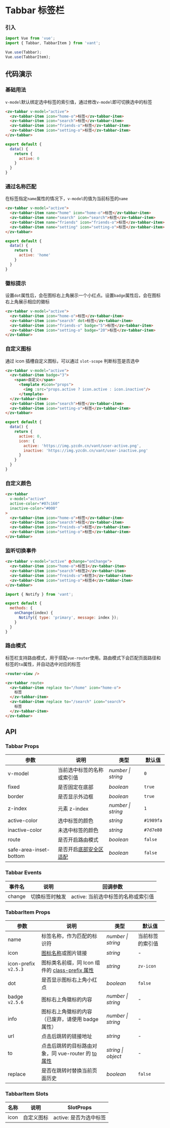 # Tabbar 标签栏

### 引入

```js
import Vue from 'vue';
import { Tabbar, TabbarItem } from 'vant';

Vue.use(Tabbar);
Vue.use(TabbarItem);
```

## 代码演示

### 基础用法

`v-model`默认绑定选中标签的索引值，通过修改`v-model`即可切换选中的标签

```html
<zv-tabbar v-model="active">
  <zv-tabbar-item icon="home-o">标签</zv-tabbar-item>
  <zv-tabbar-item icon="search">标签</zv-tabbar-item>
  <zv-tabbar-item icon="friends-o">标签</zv-tabbar-item>
  <zv-tabbar-item icon="setting-o">标签</zv-tabbar-item>
</zv-tabbar>
```

```js
export default {
  data() {
    return {
      active: 0
    }
  }
}
```

### 通过名称匹配

在标签指定`name`属性的情况下，`v-model`的值为当前标签的`name`

```html
<zv-tabbar v-model="active">
  <zv-tabbar-item name="home" icon="home-o">标签</zv-tabbar-item>
  <zv-tabbar-item name="search" icon="search">标签</zv-tabbar-item>
  <zv-tabbar-item name="friends" icon="friends-o">标签</zv-tabbar-item>
  <zv-tabbar-item name="setting" icon="setting-o">标签</zv-tabbar-item>
</zv-tabbar>
```

```js
export default {
  data() {
    return {
      active: 'home'
    }
  }
}
```

### 徽标提示

设置`dot`属性后，会在图标右上角展示一个小红点。设置`badge`属性后，会在图标右上角展示相应的徽标

```html
<zv-tabbar v-model="active">
  <zv-tabbar-item icon="home-o">标签</zv-tabbar-item>
  <zv-tabbar-item icon="search" dot>标签</zv-tabbar-item>
  <zv-tabbar-item icon="friends-o" badge="5">标签</zv-tabbar-item>
  <zv-tabbar-item icon="setting-o" badge="20">标签</zv-tabbar-item>
</zv-tabbar>
```

### 自定义图标

通过 icon 插槽自定义图标，可以通过 `slot-scope` 判断标签是否选中

```html
<zv-tabbar v-model="active">
  <zv-tabbar-item badge="3">
    <span>自定义</span>
      <template #icon="props">
        <img :src="props.active ? icon.active : icon.inactive"/>
      </template>
  </zv-tabbar-item>
  <zv-tabbar-item icon="search">标签</zv-tabbar-item>
  <zv-tabbar-item icon="setting-o">标签</zv-tabbar-item>
</zv-tabbar>
```

```js
export default {
  data() {
    return {
      active: 0,
      icon: {
        active: 'https://img.yzcdn.cn/vant/user-active.png',
        inactive: 'https://img.yzcdn.cn/vant/user-inactive.png'
      }
    }
  }
}
```

### 自定义颜色

```html
<zv-tabbar
  v-model="active"
  active-color="#07c160"
  inactive-color="#000"
>
  <zv-tabbar-item icon="home-o">标签</zv-tabbar-item>
  <zv-tabbar-item icon="search">标签</zv-tabbar-item>
  <zv-tabbar-item icon="freinds-o">标签</zv-tabbar-item>
  <zv-tabbar-item icon="setting-o">标签</zv-tabbar-item>
</zv-tabbar>
```

### 监听切换事件

```html
<zv-tabbar v-model="active" @change="onChange">
  <zv-tabbar-item icon="home-o">标签1</zv-tabbar-item>
  <zv-tabbar-item icon="search">标签2</zv-tabbar-item>
  <zv-tabbar-item icon="freinds-o">标签3</zv-tabbar-item>
  <zv-tabbar-item icon="setting-o">标签4</zv-tabbar-item>
</zv-tabbar>
```

```js
import { Notify } from 'vant';

export default {
  methods: {
    onChange(index) {
      Notify({ type: 'primary', message: index });
    }
  }
}
```

### 路由模式

标签栏支持路由模式，用于搭配`vue-router`使用。路由模式下会匹配页面路径和标签的`to`属性，并自动选中对应的标签

```html
<router-view />

<zv-tabbar route>
  <zv-tabbar-item replace to="/home" icon="home-o">
    标签
  </zv-tabbar-item>
  <zv-tabbar-item replace to="/search" icon="search">
    标签
  </zv-tabbar-item>
</zv-tabbar>
```

## API

### Tabbar Props

| 参数 | 说明 | 类型 | 默认值 |
|------|------|------|------|
| v-model | 当前选中标签的名称或索引值 | *number \| string* | `0` |
| fixed | 是否固定在底部 | *boolean* | `true` |
| border | 是否显示外边框 | *boolean* | `true` |
| z-index | 元素 z-index | *number \| string* | `1` |
| active-color | 选中标签的颜色 | *string* | `#1989fa` |
| inactive-color | 未选中标签的颜色 | *string* | `#7d7e80` |
| route | 是否开启路由模式 | *boolean* | `false` |
| safe-area-inset-bottom | 是否开启[底部安全区适配](#/zh-CN/quickstart#di-bu-an-quan-qu-gua-pei) | *boolean* | `false` |

### Tabbar Events

| 事件名 | 说明 | 回调参数 |
|------|------|------|
| change | 切换标签时触发 | active: 当前选中标签的名称或索引值 |

### TabbarItem Props

| 参数 | 说明 | 类型 | 默认值 |
|------|------|------|------|
| name | 标签名称，作为匹配的标识符 | *number \| string* | 当前标签的索引值 |
| icon | [图标名称](#/zh-CN/icon)或图片链接| *string* | - |
| icon-prefix `v2.5.3` | 图标类名前缀，同 Icon 组件的 [class-prefix 属性](#/zh-CN/icon#props) | *string* | `zv-icon` |
| dot | 是否显示图标右上角小红点 | *boolean* | `false` |
| badge `v2.5.6` | 图标右上角徽标的内容 | *number \| string* | - |
| info | 图标右上角徽标的内容（已废弃，请使用 badge 属性） | *number \| string* | - |
| url | 点击后跳转的链接地址 | *string* | - |
| to | 点击后跳转的目标路由对象，同 vue-router 的 [to 属性](https://router.vuejs.org/zh/api/#to) | *string \| object* | - |
| replace | 是否在跳转时替换当前页面历史 | *boolean* | `false` |

### TabbarItem Slots

| 名称 | 说明 | SlotProps |
|------|------|------|
| icon | 自定义图标 | active: 是否为选中标签 |

